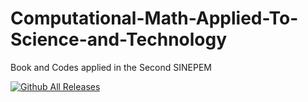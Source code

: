 # Computational-Math-Applied-To-Science-and-Technology
Book and Codes applied in the Second SINEPEM

[![Github All Releases](https://img.shields.io/github/downloads/gm2sc-ifpa/Computational-Math-Applied-To-Science-and-Technology/Computational-Math-Applied-To-Science-and-Technology.pdf/total.svg)]()
